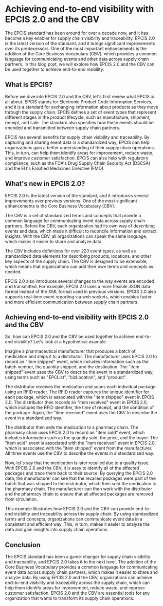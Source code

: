 # Achieving end-to-end visibility with EPCIS 2.0 and the CBV

The EPCIS standard has been around for over a decade now, and it has become a key enabler for supply chain visibility and traceability. EPCIS 2.0 is the latest version of the standard, and it brings significant improvements over its predecessors. One of the most important enhancements is the addition of the Core Business Vocabulary (CBV), which provides a common language for communicating events and other data across supply chain partners. In this blog post, we will explore how EPCIS 2.0 and the CBV can be used together to achieve end-to-end visibility.

## What is EPCIS?

Before we dive into EPCIS 2.0 and the CBV, let's first review what EPCIS is all about. EPCIS stands for Electronic Product Code Information Services, and it is a standard for exchanging information about products as they move through the supply chain. EPCIS defines a set of event types that represent different stages in the product lifecycle, such as manufacture, shipment, receipt, and sale. The standard also specifies how these events should be encoded and transmitted between supply chain partners.

EPCIS has several benefits for supply chain visibility and traceability. By capturing and sharing event data in a standardized way, EPCIS can help organizations gain a better understanding of their supply chain operations. This, in turn, can help them identify areas for improvement, reduce waste, and improve customer satisfaction. EPCIS can also help with regulatory compliance, such as the FDA's Drug Supply Chain Security Act (DSCSA) and the EU's Falsified Medicines Directive (FMD).

## What's new in EPCIS 2.0?

EPCIS 2.0 is the latest version of the standard, and it introduces several improvements over previous versions. One of the most significant enhancements is the Core Business Vocabulary (CBV).

The CBV is a set of standardized terms and concepts that provide a common language for communicating event data across supply chain partners. Before the CBV, each organization had its own way of describing events and data, which made it difficult to reconcile information and extract insights. With the CBV, all organizations can speak the same language, which makes it easier to share and analyze data.

The CBV includes definitions for over 220 event types, as well as standardized data elements for describing products, locations, and other key aspects of the supply chain. The CBV is designed to be extensible, which means that organizations can add their own terms and concepts as needed.

EPCIS 2.0 also introduces several changes to the way events are encoded and transmitted. For example, EPCIS 2.0 uses a more flexible JSON data format instead of the XML format used in previous versions. EPCIS 2.0 also supports real-time event reporting via web sockets, which enables faster and more efficient communication between supply chain partners.

## Achieving end-to-end visibility with EPCIS 2.0 and the CBV

So, how can EPCIS 2.0 and the CBV be used together to achieve end-to-end visibility? Let's look at a hypothetical example.

Imagine a pharmaceutical manufacturer that produces a batch of medication and ships it to a distributor. The manufacturer uses EPCIS 2.0 to record an "item shipped" event, which includes information such as the batch number, the quantity shipped, and the destination. The "item shipped" event uses the CBV to describe the event in a standardized way, using terms such as "EPCList", "bizLocation", and "product".

The distributor receives the medication and scans each individual package using an RFID reader. The RFID reader captures the unique identifier for each package, which is associated with the "item shipped" event in EPCIS 2.0. The distributor then records an "item received" event in EPCIS 2.0, which includes the RFID identifier, the time of receipt, and the condition of the package. Again, the "item received" event uses the CBV to describe the event in a standardized way.

The distributor then sells the medication to a pharmacy chain. The pharmacy chain uses EPCIS 2.0 to record an "item sold" event, which includes information such as the quantity sold, the price, and the buyer. The "item sold" event is associated with the "item received" event in EPCIS 2.0, which is associated with the "item shipped" event from the manufacturer. All three events use the CBV to describe the events in a standardized way.

Now, let's say that the medication is later recalled due to a quality issue. With EPCIS 2.0 and the CBV, it is easy to identify all of the affected packages and trace them back to their source. By querying the EPCIS 2.0 data, the manufacturer can see that the recalled packages were part of the batch that was shipped to the distributor, which then sold the medication to the pharmacy chain. The manufacturer can then work with the distributor and the pharmacy chain to ensure that all affected packages are removed from circulation.

This example illustrates how EPCIS 2.0 and the CBV can provide end-to-end visibility and traceability across the supply chain. By using standardized terms and concepts, organizations can communicate event data in a consistent and efficient way. This, in turn, makes it easier to analyze the data and gain insights into supply chain operations.

## Conclusion

The EPCIS standard has been a game-changer for supply chain visibility and traceability, and EPCIS 2.0 takes it to the next level. The addition of the Core Business Vocabulary provides a common language for communicating event data across supply chain partners, which makes it easier to share and analyze data. By using EPCIS 2.0 and the CBV, organizations can achieve end-to-end visibility and traceability across the supply chain, which can help them identify areas for improvement, reduce waste, and improve customer satisfaction. EPCIS 2.0 and the CBV are essential tools for any organization that wants to transform its supply chain operations.
